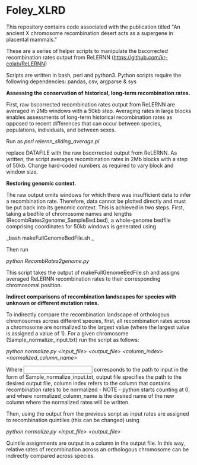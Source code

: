 # Foley_XLRD
This repository contains code associated with the publication titled "An ancient X chromosome recombination desert acts as a supergene in placental mammals."

These are a series of helper scripts to manipulate the bscorrected recombination rates output from ReLERNN (https://github.com/kr-colab/ReLERNN) 

Scripts are written in bash, perl and python3. Python scripts require the following dependencies:
pandas, csv, argparse & sys

**Assessing the conservation of historical, long-term recombination rates.**

First, raw bscorrected recombination rates output from ReLERNN are averaged in 2Mb windows with a 50kb step. Averaging rates in large blocks enables assessments of long-term historical recombination rates as opposed to recent differences that can occur between species, populations, individuals, and between sexes.

Run as 
_perl relernn_sliding_average.pl_

replace DATAFILE with the raw bscorrected output from ReLERNN. As written, the script averages recombination rates in 2Mb blocks with a step of 50kb. Change hard-coded numbers as required to vary block and window size.

**Restoring genomic context.**

The raw output omits windows for which there was insufficient data to infer a recombination rate. Therefore, data cannot be plotted directly and must be put back into its genomic context. This is achieved in two steps. First, taking a bedfile of chromosome names and lengths (RecombRates2genome_SampleBed.bed), a whole-genome bedfile comprising coordinates for 50kb windows is generated using

_bash makeFullGenomeBedFile.sh _

Then run 

_python RecombRates2genome.py_

This script takes the output of makeFullGenomeBedFile.sh and assigns averaged ReLERNN recombination rates to their corresponding chromosomal position.

**Indirect comparisons of recombination landscapes for species with unknown or different mutation rates.**

To indirectly compare the recombination landscape of orthologous chromosomes across different species, first, all recombination rates across a chromosome are normalized to the largest value (where the largest value is assigned a value of 1). For a given chromosome (Sample_normalize_input.txt) run the script as follows:

_python normalize.py  <input_file> <output_file> <column_index> <normalized_column_name>_

Where <input file> corresponds to the path to input in the form of Sample_normalize_input.txt,
output file specifies the path to the desired output file,
column index refers to the column that contains recombination rates to be normalized - NOTE - python starts counting at 0,
and where normalized_column_name is the desired name of the new column where the normalized rates will be written.

Then, using the output from the previous script as input rates are assigned to recombination quintiles (this can be changed) using 

_python normalize.py <input_file> <output_file>_

Quintile assignments are output in a column in the output file. In this way, relative rates of recombination across an orthologous chromosome can be indirectly compared across species.
